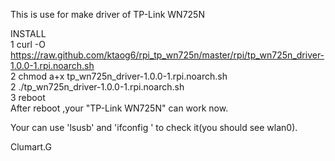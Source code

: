 This is use for make driver of TP-Link WN725N  

INSTALL  
1 curl -O https://raw.github.com/ktaog6/rpi_tp_wn725n/master/rpi/tp_wn725n_driver-1.0.0-1.rpi.noarch.sh  
2 chmod a+x tp_wn725n_driver-1.0.0-1.rpi.noarch.sh  
2 ./tp_wn725n_driver-1.0.0-1.rpi.noarch.sh  
3 reboot  
After reboot ,your "TP-Link WN725N" can work now.  

Your can use 'lsusb' and 'ifconfig ' to check it(you should see wlan0).

Clumart.G
